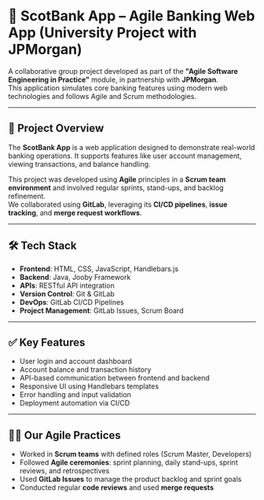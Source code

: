 # 💼 ScotBank App – Agile Banking Web App (University Project with JPMorgan)

A collaborative group project developed as part of the **"Agile Software Engineering in Practice"** module, in partnership with **JPMorgan**.  
This application simulates core banking features using modern web technologies and follows Agile and Scrum methodologies.

---

## 🚀 Project Overview

The **ScotBank App** is a web application designed to demonstrate real-world banking operations. It supports features like user account management, viewing transactions, and balance handling.

This project was developed using **Agile** principles in a **Scrum team environment** and involved regular sprints, stand-ups, and backlog refinement.  
We collaborated using **GitLab**, leveraging its **CI/CD pipelines**, **issue tracking**, and **merge request workflows**.

---

## 🛠️ Tech Stack

- **Frontend**: HTML, CSS, JavaScript, Handlebars.js
- **Backend**: Java, Jooby Framework
- **APIs**: RESTful API integration
- **Version Control**: Git & GitLab
- **DevOps**: GitLab CI/CD Pipelines
- **Project Management**: GitLab Issues, Scrum Board

---

## ✅ Key Features

- User login and account dashboard
- Account balance and transaction history
- API-based communication between frontend and backend
- Responsive UI using Handlebars templates
- Error handling and input validation
- Deployment automation via CI/CD

---

## 👨‍💻 Our Agile Practices

- Worked in **Scrum teams** with defined roles (Scrum Master, Developers)
- Followed **Agile ceremonies**: sprint planning, daily stand-ups, sprint reviews, and retrospectives
- Used **GitLab Issues** to manage the product backlog and sprint goals
- Conducted regular **code reviews** and used **merge requests**
